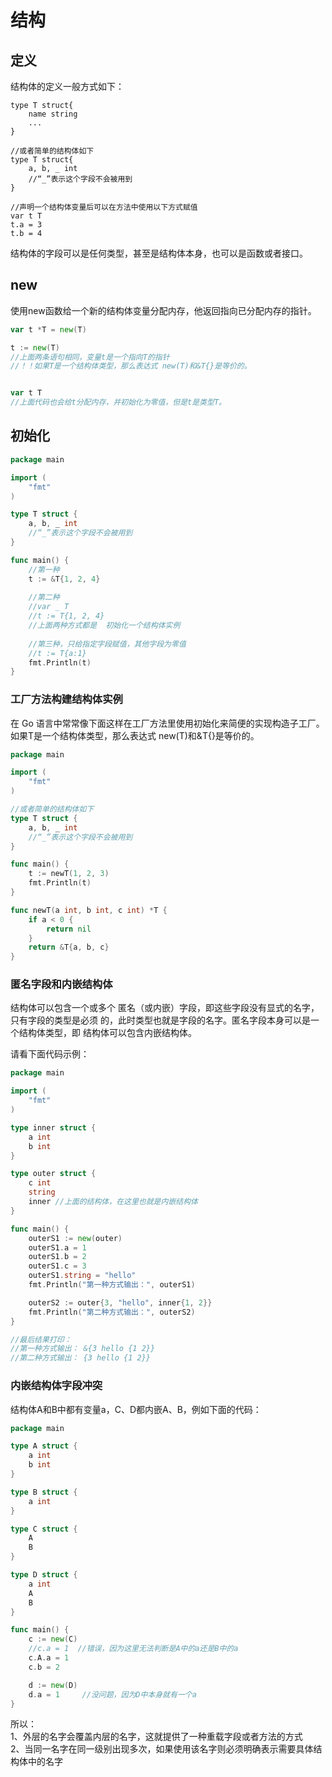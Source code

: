 # 结构

## 定义
结构体的定义一般方式如下：
```
type T struct{
	name string
	...
}

//或者简单的结构体如下
type T struct{
    a, b, _ int
    //“_”表示这个字段不会被用到
}

//声明一个结构体变量后可以在方法中使用以下方式赋值
var t T
t.a = 3
t.b = 4
```

结构体的字段可以是任何类型，甚至是结构体本身，也可以是函数或者接口。  

## new
使用new函数给一个新的结构体变量分配内存，他返回指向已分配内存的指针。
```go
var t *T = new(T)  

t := new(T)
//上面两条语句相同，变量t是一个指向T的指针
//！！如果T是一个结构体类型，那么表达式 new(T)和&T{}是等价的。


var t T
//上面代码也会给t分配内存，并初始化为零值，但是t是类型T。
```

## 初始化
```go
package main

import (
	"fmt"
)

type T struct {
	a, b, _ int
	//“_”表示这个字段不会被用到
}

func main() {
	//第一种
	t := &T{1, 2, 4}
	
	//第二种
	//var _ T
	//t := T{1, 2, 4}
	//上面两种方式都是  初始化一个结构体实例
	
	//第三种，只给指定字段赋值，其他字段为零值
	//t := T{a:1}
	fmt.Println(t)
}

```
### 工厂方法构建结构体实例
在 Go 语言中常常像下面这样在工厂方法里使用初始化来简便的实现构造子工厂。  
如果T是一个结构体类型，那么表达式 new(T)和&T{}是等价的。

```go
package main

import (
	"fmt"
)

//或者简单的结构体如下
type T struct {
	a, b, _ int
	//“_”表示这个字段不会被用到
}

func main() {
	t := newT(1, 2, 3)
	fmt.Println(t)
}

func newT(a int, b int, c int) *T {
	if a < 0 {
		return nil
	}
	return &T{a, b, c}
}

```

### 匿名字段和内嵌结构体
结构体可以包含一个或多个 匿名（或内嵌）字段，即这些字段没有显式的名字，只有字段的类型是必须
的，此时类型也就是字段的名字。匿名字段本身可以是一个结构体类型，即 结构体可以包含内嵌结构体。

请看下面代码示例：  
```go
package main

import (
	"fmt"
)

type inner struct {
	a int
	b int
}

type outer struct {
	c int
	string
	inner //上面的结构体，在这里也就是内嵌结构体
}

func main() {
	outerS1 := new(outer)
	outerS1.a = 1
	outerS1.b = 2
	outerS1.c = 3
	outerS1.string = "hello"
	fmt.Println("第一种方式输出：", outerS1)

	outerS2 := outer{3, "hello", inner{1, 2}}
	fmt.Println("第二种方式输出：", outerS2)
}

//最后结果打印：
//第一种方式输出： &{3 hello {1 2}}
//第二种方式输出： {3 hello {1 2}}
```

### 内嵌结构体字段冲突

结构体A和B中都有变量a，C、D都内嵌A、B，例如下面的代码：  
```go
package main

type A struct {
	a int
	b int
}

type B struct {
	a int
}

type C struct {
	A
	B
}

type D struct {
	a int
	A
	B
}

func main() {
	c := new(C)
	//c.a = 1  //错误，因为这里无法判断是A中的a还是B中的a
	c.A.a = 1
	c.b = 2

	d := new(D)
	d.a = 1		//没问题，因为D中本身就有一个a
}

```
所以：  
1、外层的名字会覆盖内层的名字，这就提供了一种重载字段或者方法的方式  
2、当同一名字在同一级别出现多次，如果使用该名字则必须明确表示需要具体结构体中的名字
